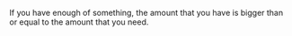 If you have enough of something, the amount that you have is bigger than
or equal to the amount that you need.
